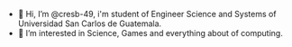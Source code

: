- 👋 Hi, I’m @cresb-49, i'm student of Engineer Science and Systems of Universidad San Carlos de Guatemala.
- 👀 I’m interested in Science, Games and everything about of computing.

<!---
cresb-49/cresb-49 is a ✨ special ✨ repository because its `README.md` (this file) appears on your GitHub profile.
You can click the Preview link to take a look at your changes.
- 🌱 I’m currently learning 
- 💞️ I’m looking to collaborate on ...
- 📫 How to reach me ...
--->
